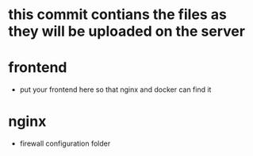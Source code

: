 # this commit contians the files as they will be uploaded on the server
# frontend
   - put your frontend here so that nginx and docker can find it
# nginx 
   - firewall configuration folder